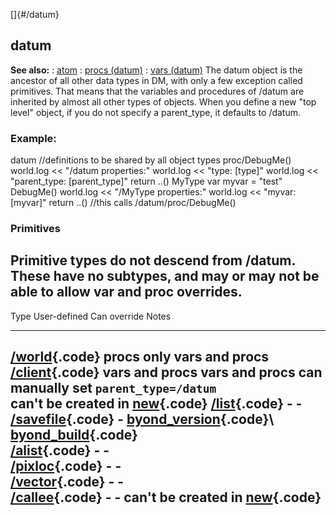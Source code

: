 []{#/datum}
## datum
**See also:**
:   [atom](#/atom)
:   [procs (datum)](#/datum/proc)
:   [vars (datum)](#/datum/var)
The datum object is the ancestor of all other data types in DM, with
only a few exception called primitives. That means that the variables
and procedures of /datum are inherited by almost all other types of
objects.
When you define a new \"top level\" object, if you do not specify a
parent_type, it defaults to /datum.
### Example:
datum //definitions to be shared by all object types proc/DebugMe()
world.log \<\< \"/datum properties:\" world.log \<\< \"type: \[type\]\"
world.log \<\< \"parent_type: \[parent_type\]\" return ..() MyType var
myvar = \"test\" DebugMe() world.log \<\< \"/MyType properties:\"
world.log \<\< \"myvar: \[myvar\]\" return ..() //this calls
/datum/proc/DebugMe()
### Primitives
Primitive types do not descend from /datum. These have no subtypes, and
may or may not be able to allow var and proc overrides.
  -------------------------------------------------------------------------------------------------------------------------------------
  Type                             User-defined      Can override                                            Notes
  -------------------------------- ----------------- ------------------------------------------------------- --------------------------
  [/world](#/world){.code}         procs only        vars and procs                                          
  [/client](#/client){.code}       vars and procs    vars and procs                                          can manually set
                                                                                                             `parent_type=/datum`\
                                                                                                             can\'t be created in
                                                                                                             [new](#/proc/new){.code}
  [/list](#/list){.code}           \-                \-                                                      
  [/savefile](#/savefile){.code}   \-                [byond_version](#/savefile/var/byond_version){.code}\   
                                                     [byond_build](#/savefile/var/byond_build){.code}        
  [/alist](#/alist){.code}         \-                \-                                                      
  [/pixloc](#/pixloc){.code}       \-                \-                                                      
  [/vector](#/vector){.code}       \-                \-                                                      
  [/callee](#/pixloc){.code}       \-                \-                                                      can\'t be created in
                                                                                                             [new](#/proc/new){.code}
  -------------------------------------------------------------------------------------------------------------------------------------